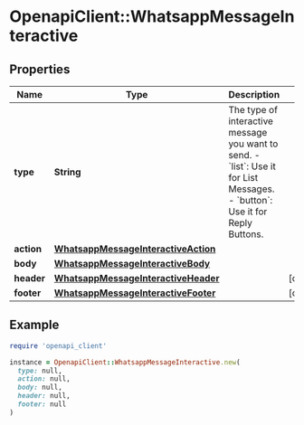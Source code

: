 # OpenapiClient::WhatsappMessageInteractive

## Properties

| Name | Type | Description | Notes |
| ---- | ---- | ----------- | ----- |
| **type** | **String** | The type of interactive message you want to send. - &#x60;list&#x60;: Use it for List Messages. - &#x60;button&#x60;: Use it for Reply Buttons. |  |
| **action** | [**WhatsappMessageInteractiveAction**](WhatsappMessageInteractiveAction.md) |  |  |
| **body** | [**WhatsappMessageInteractiveBody**](WhatsappMessageInteractiveBody.md) |  |  |
| **header** | [**WhatsappMessageInteractiveHeader**](WhatsappMessageInteractiveHeader.md) |  | [optional] |
| **footer** | [**WhatsappMessageInteractiveFooter**](WhatsappMessageInteractiveFooter.md) |  | [optional] |

## Example

```ruby
require 'openapi_client'

instance = OpenapiClient::WhatsappMessageInteractive.new(
  type: null,
  action: null,
  body: null,
  header: null,
  footer: null
)
```

